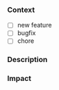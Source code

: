 ### Context
<!-- The context of a pull request -->

- [ ] new feature
- [ ] bugfix
- [ ] chore

### Description
<!-- describe why do this -->

### Impact
<!-- Where this change can cause impacts -->
